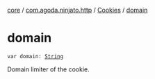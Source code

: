 [core](../../index.md) / [com.agoda.ninjato.http](../index.md) / [Cookies](index.md) / [domain](./domain.md)

# domain

`var domain: `[`String`](https://kotlinlang.org/api/latest/jvm/stdlib/kotlin/-string/index.html)

Domain limiter of the cookie.

